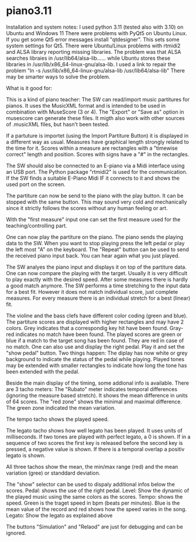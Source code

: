 # piano3.11
Installation and system notes:
I used python 3.11 (tested also with 3.10) on Ubuntu and Windows 11
There were problems with PyQt5 on Ubuntu Linux. If you get some Qt5 error messages install "qtdesigner". This sets some system settings for Qt5.
There were Ubuntu/Linux problems with rtmidi2 and ALSA library reporting missing libraries. The problem was that ALSA searches libraies in /usr/lib64/alsa-lib......
while Ubuntu stores these libraries in /usr/lib/x86_64-linux-gnu/alsa-lib. I used a link to repair the problem "ln -s /usr/lib/x86_64-linux-gnu/alsa-lib /usr/lib64/alsa-lib"
There may be smarter ways to solve the problem.

What is it good for:

This is a kind of piano teacher:
The SW can read/import music partitures for pianos. It uses the MusicXML format and is intended to be used in combination with MuseScore (3 or 4).
The "Export" or "Save as" option in musescore can generate these files. It migth also work with other sources of .musicXML files, but hasn't been tested.

If a partuture is importet (using the Import Partiture Button) it is displayed in a different way as usual.
Measures have graphical length strongly related to the time for it. Scores within a measure are rectangles with a "timewise correct" length and position.
Scores with signs have a "#" in the rectangles.

The SW should also be connected to an E-piano via a Midi interface using an USB port.
The Python package "rtmidi2" is used for the communication. If the SW finds a suitable E-Piano Midi IF it connects to it and shows the used port on the screen.

The partiture can now be send to the piano with the play button. It can be stopped with the same button.
This may sound very cold and mechanically since it strictly follows the scores without any human feeling or art.

With the "first measure" input one can set the first measure used for the teaching/controlling part.

One can now play the partiture on the piano. The piano sends the playing data to the SW. When you want to stop playing press the left pedal or play the left most "A" on the keyboard.
The "Repeat" button can be used to send the received piano input back. You can hear again what you just played.

The SW analyes the piano input and displays it on top of the partiture data. One can now compare the playing with the target.
Usually it is very difficult to play exactly with the desired speed. After some measures there is hardly a good match anymore.
The SW performs a time stretching to the input data for a best fit. However it does not match individual score, just complete measures.
For every measure there is an individual stretch for a best (linear) fit.

The violine and the bass clefs have different color coding (green and blue).
The partiture scores are displayed with higher rectangles and may have 2 colors. Grey indicates that a correspondig key hit have been found. Gray-red indicates no match have been found.
The played scores are green or blue if a match to the target song has been found. They are red in case of no match.
One can also use and display the right pedal. Play it and set the "show pedal" button.
Two things happen:
  The diplay has now white or grey background to indicate the status of the pedal while playing.
  Played tones may be extended with smaller rectangles to indicate how long the tone has been extended with the pedal.

Beside the main display of the timing, some addional info is available.
There are 3 tacho meters:
  The "Rubato" meter indicates temporal differences (ignoring the measure based stretch). It shows the mean difference in units of 64 scores. The "red zone" shows the minimal and maximal difference.
  The green zone indicated the mean variation.

  The tempo tacho shows the played speed.

  The legato tacho shows how well legato has been played. It uses units of milliseconds.
  If two tones are played with perfect legato, a 0 is shown.
  If in a sequence of two scores the first key is released before the second key is pressed, a negative value is shown. If there is a temporal overlap a positiv legato is shown.

  All three tachos show the mean, the min/max range (red) and the mean variation (gree) or standdard deviation.

  The "show" selector can be used to dispaly additional infos below the scores.
  Pedal: shows the use of the right pedal.
  Level: Show the dynamic of the played music using the same colors as the scores.
  Tempo: shows the speed. Green is the traget speed in bpm (beats per minutes). Blue is the mean value of the record and red shows how the speed varies in the song.
  Legato: Show the legato as explained above

  The buttons "Simulation" and "Relaod" are just for debugging and can be ignored.
  
  
  



